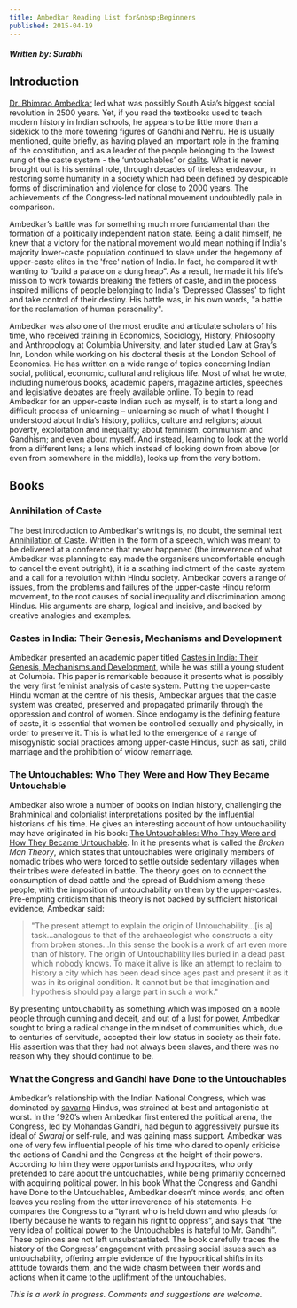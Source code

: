 ```yaml
---
title: Ambedkar Reading List for&nbsp;Beginners
published: 2015-04-19
---
```


#### *Written by: Surabhi*

## Introduction

[Dr. Bhimrao Ambedkar][ambedkar] led what was possibly South Asia’s biggest social revolution in 2500 years. Yet, if you read the textbooks used to teach modern history in Indian schools, he appears to be little more than a sidekick to the more towering figures of Gandhi and Nehru. He is usually mentioned, quite briefly, as having played an important role in the framing of the constitution, and as a leader of the people belonging to the lowest rung of the caste system - the ‘untouchables’ or [dalits][]. What is never brought out is his seminal role, through decades of tireless endeavour, in restoring some humanity in a society which had been defined by despicable forms of discrimination and violence for close to 2000 years. The achievements of the Congress-led national movement undoubtedly pale in comparison.

[ambedkar]:http://en.wikipedia.org/wiki/B._R._Ambedkar
[dalits]:http://en.wikipedia.org/wiki/Dalit

Ambedkar’s battle was for something much more fundamental than the formation of a politically independent nation state. Being a dalit himself, he knew that a victory for the national movement would mean nothing if India's majority lower-caste population continued to slave under the hegemony of upper-caste elites in the 'free' nation of India. In fact, he compared it with wanting to “build a palace on a dung heap”. As a result, he made it his life’s mission to work towards breaking the fetters of caste, and in the process inspired millions of people belonging to India's 'Depressed Classes' to fight and take control of their destiny. His battle was, in his own words, "a battle for the reclamation of human personality".

Ambedkar was also one of the most erudite and articulate scholars of his time, who received training in Economics, Sociology, History, Philosophy and Anthropology at Columbia University, and later studied Law at Gray’s Inn, London while working on his doctoral thesis at the London School of Economics. He has written on a wide range of topics concerning Indian social, political, economic, cultural and religious life. Most of what he wrote, including numerous books, academic papers, magazine articles, speeches and legislative debates are freely available online. To begin to read Ambedkar for an upper-caste Indian such as myself, is to start a long and difficult process of unlearning – unlearning so much of what I thought I understood about India’s history, politics, culture and religions; about poverty, exploitation and inequality; about feminism, communism and Gandhism; and even about myself. And instead, learning to look at the world from a different lens; a lens which instead of looking down from above (or even from somewhere in the middle), looks up from the very bottom.

## Books

### Annihilation of Caste
The best introduction to Ambedkar's writings is, no doubt, the seminal text [Annihilation of Caste][aoc]. Written in the form of a speech, which was meant to be delivered at a conference that never happened (the irreverence of what Ambedkar was planning to say made the organisers uncomfortable enough to cancel the event outright), it is a scathing indictment of the caste system and a call for a revolution within Hindu society. Ambedkar covers a range of issues, from the problems and failures of the upper-caste Hindu reform movement, to the root causes of social inequality and discrimination among Hindus. His arguments are sharp, logical and incisive, and backed by creative analogies and examples.

[aoc]:http://ccnmtl.columbia.edu/projects/mmt/ambedkar/web/index.html

### Castes in India: Their Genesis, Mechanisms and Development
Ambedkar presented an academic paper titled [Castes in India: Their Genesis, Mechanisms and Development][cii], while he was still a young student at Columbia. This paper is remarkable because it presents what is possibly the very first feminist analysis of caste system. Putting the upper-caste Hindu woman at the centre of his thesis, Ambedkar argues that the caste system was created, preserved and propagated primarily through the oppression and control of women. Since endogamy is the defining feature of caste, it is essential that women be controlled sexually and physically, in order to preserve it. This is what led to the emergence of a range of misogynistic social practices among upper-caste Hindus, such as sati, child marriage and the prohibition of widow remarriage.

[cii]:http://www.columbia.edu/itc/mealac/pritchett/00ambedkar/txt_ambedkar_castes.html

### The Untouchables: Who They Were and How They Became Untouchable
Ambedkar also wrote a number of books on Indian history, challenging the Brahminical and colonialist interpretations posited by the influential historians of his time. He gives an interesting account of how untouchability may have originated in his book: [The Untouchables: Who They Were and How They Became Untouchable][the-untouchables]. In it he presents what is called the *Broken Man Theory*, which states that untouchables were originally members of nomadic tribes who were forced to settle outside sedentary villages when their tribes were defeated in battle. The theory goes on to connect the consumption of dead cattle and the spread of Buddhism among these people, with the imposition of untouchability on them by the upper-castes. Pre-empting criticism that his theory is not backed by sufficient historical evidence, Ambedkar said:

>  "The present attempt to explain the origin of Untouchability...[is a] task...analogous to that of the archaeologist who constructs a city from broken stones...In this sense the book is a work of art even more than of history. The origin of Untouchability lies buried in a dead past which nobody knows. To make it alive is like an attempt to reclaim to history a city which has been dead since ages past and present it as it was in its original condition. It cannot but be that imagination and hypothesis should pay a large part in such a work."

By presenting untouchability as something which was imposed on a noble people through cunning and deceit, and out of a lust for power, Ambedkar sought to bring a radical change in the mindset of communities which, due to centuries of servitude, accepted their low status in society as their fate. His assertion was that they had not always been slaves, and there was no reason why they should continue to be.

[the-untouchables]:http://www.ambedkar.org/ambcd/39A.Untouchables%20who%20were%20they_why%20they%20became%20PART%20I.htm

### What the Congress and Gandhi have Done to the Untouchables
Ambedkar’s relationship with the Indian National Congress, which was dominated by [savarna][] Hindus, was strained at best and antagonistic at worst. In the 1920’s when Ambedkar first entered the political arena, the Congress, led by Mohandas Gandhi, had begun to aggressively pursue its ideal of *Swaraj* or self-rule, and was gaining mass support. Ambedkar was one of very few influential people of his time who dared to openly criticise the actions of Gandhi and the Congress at the height of their powers. According to him they were opportunists and hypocrites, who only pretended to care about the untouchables, while being primarily concerned with acquiring political power. In his book What the Congress and Gandhi have Done to the Untouchables, Ambedkar doesn’t mince words, and often leaves you reeling from the utter irreverence of his statements. He compares the Congress to a “tyrant who is held down and who pleads for liberty because he wants to regain his right to oppress”, and says that “the very idea of political power to the Untouchables is hateful to Mr. Gandhi”. These opinions are not left unsubstantiated. The book carefully traces the history of the Congress’ engagement with pressing social issues such as untouchability, offering ample evidence of the hypocritical shifts in its attitude towards them, and the wide chasm between their words and actions when it came to the upliftment of the untouchables.

[savarna]:http://en.wikipedia.org/wiki/Savarna
[congress-gandhi-untouchables]:http://www.ambedkar.org/ambcd/41A.What%20Congress%20and%20Gandhi%20Preface.htm

*This is a work in progress. Comments and suggestions are welcome.*
